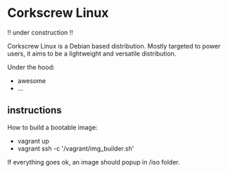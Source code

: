 Corkscrew Linux
===============

!! under construction !!

Corkscrew Linux is a Debian based distribution. Mostly targeted to power users, it aims to be a lightweight and versatile distribution.

Under the hood:
- awesome
- ...

instructions
------------

How to build a bootable image:

- vagrant up
- vagrant ssh -c '/vagrant/img_builder.sh'

If everything goes ok, an image should popup in /iso folder.